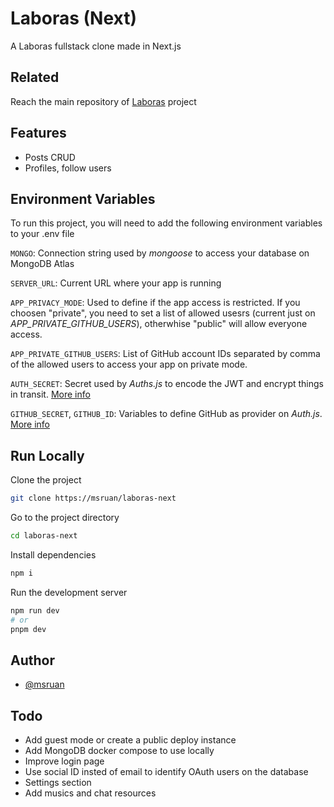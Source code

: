 
# Laboras (Next)

A Laboras fullstack clone made in Next.js 
## Related

Reach the main repository of [Laboras](https://github.com/bianca-bezerra/Laboras) project


## Features

- Posts CRUD
- Profiles, follow users


## Environment Variables

To run this project, you will need to add the following environment variables to your .env file

`MONGO`: Connection string used by _mongoose_ to access your database on MongoDB Atlas

`SERVER_URL`: Current URL where your app is running

`APP_PRIVACY_MODE`: Used to define if the app access is restricted. If you choosen "private", you need to set a list of allowed usesrs (current just on _APP_PRIVATE_GITHUB_USERS_), otherwhise "public" will allow everyone access.

`APP_PRIVATE_GITHUB_USERS`: List of GitHub account IDs separated by comma of the allowed users to access your app on private mode.

`AUTH_SECRET`: Secret used by _Auths.js_ to encode the JWT and encrypt things in transit. [More info](https://authjs.dev/getting-started/deployment#auth_secret)

`GITHUB_SECRET`, `GITHUB_ID`: Variables to define GitHub as provider on _Auth.js_. [More info](https://authjs.dev/getting-started/authentication/oauth)
## Run Locally

Clone the project

```bash
git clone https://msruan/laboras-next
```

Go to the project directory

```bash
cd laboras-next
```

Install dependencies

```bash
npm i
```

Run the development server

```bash
npm run dev
# or
pnpm dev
```


## Author

- [@msruan](https://www.github.com/msruan)


## Todo

- Add guest mode or create a public deploy instance
- Add MongoDB docker compose to use locally
- Improve login page
- Use social ID insted of email to identify OAuth users on the database
- Settings section
- Add musics and chat resources